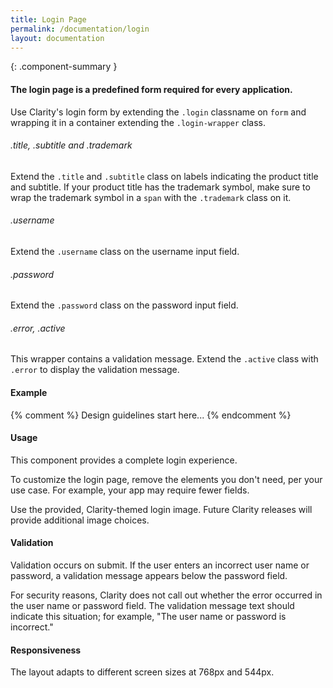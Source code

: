 ```yaml
---
title: Login Page
permalink: /documentation/login
layout: documentation
---
```


{: .component-summary }
#### The login page is a predefined form required for every application.

Use Clarity's login form by extending the <code>.login</code> classname on <code>form</code> and wrapping it in a container extending the <code>.login-wrapper</code> class.

###### .title, .subtitle and .trademark

Extend the <code>.title</code> and <code>.subtitle</code> class on labels indicating the product title and subtitle. If your product title has the trademark symbol, make sure to wrap the trademark symbol in a <code>span</code> with the <code>.trademark</code> class on it.
</div>

###### .username

Extend the <code>.username</code> class on the username input field.

###### .password

Extend the <code>.password</code> class on the password input field.

###### .error, .active

This wrapper contains a validation message. Extend the <code>.active</code> class with <code>.error</code> to display the validation message.

#### Example

<clr-login-demo></clr-login-demo>

{% comment %}
    Design guidelines start here...
{% endcomment %}

#### Usage

This component provides a complete login experience.

To customize the login page, remove the elements you don't need, per your use case. For example, your app may require fewer fields.

Use the provided, Clarity-themed login image. Future Clarity releases will provide additional image choices.

#### Validation

Validation occurs on submit. If the user enters an incorrect user name or password, a validation message appears below the password field.

For security reasons, Clarity does not call out whether the error occurred in the user name or password field.  The validation message text should indicate this situation; for example, "The user name or password is incorrect."

#### Responsiveness

The layout adapts to different screen sizes at 768px and 544px.
